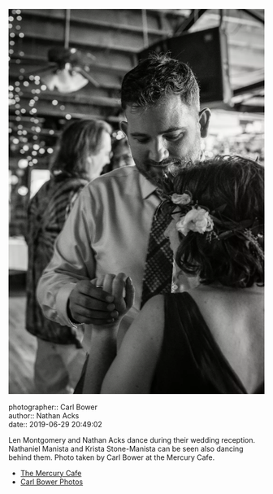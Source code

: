 ![Len Montgomery and Nathan Acks dance](assets/2019-06-29-set-4-the-dance-10.webp)

photographer:: Carl Bower  
author:: Nathan Acks  
date:: 2019-06-29 20:49:02

Len Montgomery and Nathan Acks dance during their wedding reception. Nathaniel Manista and Krista Stone-Manista can be seen also dancing behind them. Photo taken by Carl Bower at the Mercury Cafe.

* [The Mercury Cafe](http://mercurycafe.com)
* [Carl Bower Photos](https://carlbowerphotos.com)
